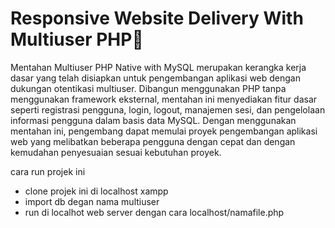 # Responsive Website Delivery With Multiuser PHP🚚

Mentahan Multiuser PHP Native with MySQL merupakan kerangka kerja dasar yang telah disiapkan untuk pengembangan aplikasi web dengan dukungan otentikasi multiuser. Dibangun menggunakan PHP tanpa menggunakan framework eksternal, mentahan ini menyediakan fitur dasar seperti registrasi pengguna, login, logout, manajemen sesi, dan pengelolaan informasi pengguna dalam basis data MySQL. Dengan menggunakan mentahan ini, pengembang dapat memulai proyek pengembangan aplikasi web yang melibatkan beberapa pengguna dengan cepat dan dengan kemudahan penyesuaian sesuai kebutuhan proyek.

cara run projek ini
- clone projek ini di localhost xampp
- import db degan nama multiuser
- run di localhot web server dengan cara localhost/namafile.php
